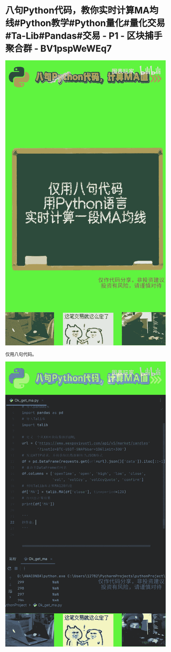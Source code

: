 # 八句Python代码，教你实时计算MA均线#Python教学#Python量化#量化交易#Ta-Lib#Pandas#交易 - P1 - 区块捕手聚合群 - BV1pspWeWEq7

![](img/e716183991e4a09b9688513ceeb64f89_0.png)

仅用八句代码。

![](img/e716183991e4a09b9688513ceeb64f89_2.png)